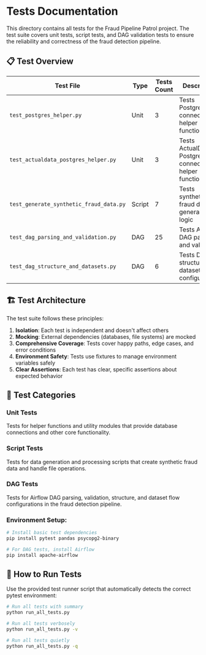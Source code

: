 # Tests Documentation

This directory contains all tests for the Fraud Pipeline Patrol project. The test suite covers unit tests, script tests, and DAG validation tests to ensure the reliability and correctness of the fraud detection pipeline.

## 📋 Test Overview

| Test File | Type | Tests Count | Description |
|-----------|------|-------------|-------------|
| `test_postgres_helper.py` | Unit | 3 | Tests PostgreSQL connection helper functions |
| `test_actualdata_postgres_helper.py` | Unit | 3 | Tests ActualData PostgreSQL connection helper functions |
| `test_generate_synthetic_fraud_data.py` | Script | 7 | Tests synthetic fraud data generation logic |
| `test_dag_parsing_and_validation.py` | DAG | 25 | Tests Airflow DAG parsing and validation |
| `test_dag_structure_and_datasets.py` | DAG | 6 | Tests DAG structure and dataset configurations |

## 🏗️ Test Architecture

The test suite follows these principles:

1. **Isolation**: Each test is independent and doesn't affect others
2. **Mocking**: External dependencies (databases, file systems) are mocked
3. **Comprehensive Coverage**: Tests cover happy paths, edge cases, and error conditions
4. **Environment Safety**: Tests use fixtures to manage environment variables safely
5. **Clear Assertions**: Each test has clear, specific assertions about expected behavior

## 🧪 Test Categories

### Unit Tests
Tests for helper functions and utility modules that provide database connections and other core functionality.

### Script Tests
Tests for data generation and processing scripts that create synthetic fraud data and handle file operations.

### DAG Tests
Tests for Airflow DAG parsing, validation, structure, and dataset flow configurations in the fraud detection pipeline.


### Environment Setup:
```bash
# Install basic test dependencies
pip install pytest pandas psycopg2-binary

# For DAG tests, install Airflow
pip install apache-airflow
```


## 🚀 How to Run Tests

Use the provided test runner script that automatically detects the correct pytest environment:

```bash
# Run all tests with summary
python run_all_tests.py

# Run all tests verbosely
python run_all_tests.py -v

# Run all tests quietly
python run_all_tests.py -q

```
